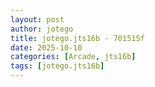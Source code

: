 ```yaml
---
layout: post
author: jotego
title: jotego.jts16b - 701515f
date: 2025-10-10
categories: [Arcade, jts16b]
tags: [jotego.jts16b]
---
```


